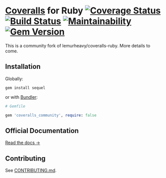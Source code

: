 # [Coveralls](http://coveralls.io) for Ruby [![Coverage Status](https://coveralls.io/repos/github/Coveralls-Community/coveralls-ruby/badge.svg?branch=master)](https://coveralls.io/github/Coveralls-Community/coveralls-ruby?branch=master) [![Build Status](https://travis-ci.org/Coveralls-Community/coveralls-ruby.svg?branch=master)](https://travis-ci.org/Coveralls-Community/coveralls-ruby) [![Maintainability](https://api.codeclimate.com/v1/badges/2c41ef20759c3feb3e7f/maintainability)](https://codeclimate.com/github/Coveralls-Community/coveralls-ruby/maintainability) [![Gem Version](https://badge.fury.io/rb/coveralls.svg)](http://badge.fury.io/rb/coveralls)

This is a community fork of lemurheavy/coveralls-ruby. More details to come.

## Installation

Globally:

```shell
gem install sequel
```

or with [Bundler](https://bundler.io/):

```ruby
# Gemfile

gem 'coveralls_community', require: false
```

## Official Documentation

[Read the docs &rarr;](https://docs.coveralls.io/ruby-on-rails)

## Contributing

See [CONTRIBUTING.md](https://github.com/Coveralls-Community/coveralls-ruby/blob/master/CONTRIBUTING.md).
